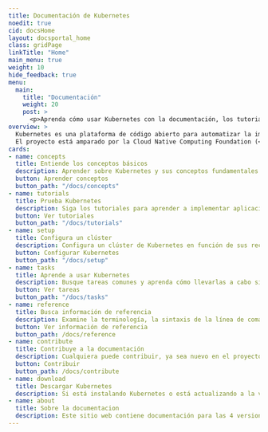 ```yaml
---
title: Documentación de Kubernetes
noedit: true
cid: docsHome
layout: docsportal_home
class: gridPage
linkTitle: "Home"
main_menu: true
weight: 10
hide_feedback: true
menu:
  main:
    title: "Documentación"
    weight: 20
    post: >
      <p>Aprenda cómo usar Kubernetes con la documentación, los tutoriales y revisando la información de referencia. Tamibén puedes <a href="/editdocs/" data-auto-burger-exclude>contribuir con la documentación</a>!</p>
overview: >
  Kubernetes es una plataforma de código abierto para automatizar la implementación, el escalado y la administración de aplicaciones en contenedores.
  El proyecto está amparado por la Cloud Native Computing Foundation (<a href="https://www.cncf.io/about">CNCF</a>).
cards:
- name: concepts
  title: Entiende los conceptos básicos
  description: Aprender sobre Kubernetes y sus conceptos fundamentales.
  button: Aprender conceptos
  button_path: "/docs/concepts"
- name: tutorials
  title: Prueba Kubernetes
  description: Siga los tutoriales para aprender a implementar aplicaciones en Kubernetes.
  button: Ver tutoriales
  button_path: "/docs/tutorials"
- name: setup
  title: Configura un clúster
  description: Configura un clúster de Kubernetes en función de sus recursos y necesidades.
  button: Configurar Kubernetes
  button_path: "/docs/setup"
- name: tasks
  title: Aprende a usar Kubernetes
  description: Busque tareas comunes y aprenda cómo llevarlas a cabo siguiendo un procedimiento.
  button: Ver tareas
  button_path: "/docs/tasks"
- name: reference
  title: Busca información de referencia
  description: Examine la terminología, la sintaxis de la línea de comandos, los tipos de recursos API y la documentación de las herramientas de configuración.
  button: Ver información de referencia
  button_path: /docs/reference
- name: contribute
  title: Contribuye a la documentación
  description: Cualquiera puede contribuir, ya sea nuevo en el proyecto o si lleva tiempo participando.
  button: Contribuir
  button_path: /docs/contribute
- name: download
  title: Descargar Kubernetes
  description: Si está instalando Kubernetes o está actualizando a la versión más reciente, consulte las notas de la versión actual.
- name: about
  title: Sobre la documentacion
  description: Este sitio web contiene documentación para las 4 versiones actuales y anteriores de Kubernetes. La documentación en castellano está en progreso y, por ese motivo, muchas de las páginas llevan a la versión inglesa.
---
```

